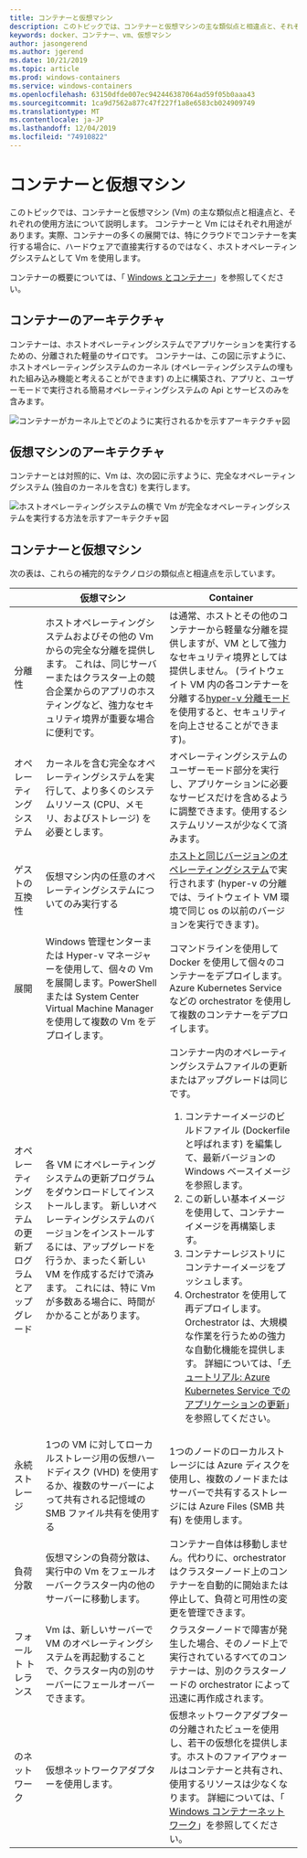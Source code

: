 ```yaml
---
title: コンテナーと仮想マシン
description: このトピックでは、コンテナーと仮想マシンの主な類似点と相違点と、それぞれの使用方法について説明します。 コンテナーと仮想マシンにはそれぞれ使用されます。実際には、コンテナーの多くの展開では、仮想マシンをハードウェア上で直接実行するのではなく、ホストオペレーティングシステムとして使用します (特にクラウドでコンテナーを実行する場合)。
keywords: docker、コンテナー、vm、仮想マシン
author: jasongerend
ms.author: jgerend
ms.date: 10/21/2019
ms.topic: article
ms.prod: windows-containers
ms.service: windows-containers
ms.openlocfilehash: 63150dfde007ec942446387064ad59f05b0aaa43
ms.sourcegitcommit: 1ca9d7562a877c47f227f1a8e6583cb024909749
ms.translationtype: MT
ms.contentlocale: ja-JP
ms.lasthandoff: 12/04/2019
ms.locfileid: "74910822"
---
```

# <a name="containers-vs-virtual-machines"></a>コンテナーと仮想マシン

このトピックでは、コンテナーと仮想マシン (Vm) の主な類似点と相違点と、それぞれの使用方法について説明します。 コンテナーと Vm にはそれぞれ用途があります。実際、コンテナーの多くの展開では、特にクラウドでコンテナーを実行する場合に、ハードウェアで直接実行するのではなく、ホストオペレーティングシステムとして Vm を使用します。

コンテナーの概要については、「 [Windows とコンテナー](index.md)」を参照してください。

## <a name="container-architecture"></a>コンテナーのアーキテクチャ

コンテナーは、ホストオペレーティングシステムでアプリケーションを実行するための、分離された軽量のサイロです。 コンテナーは、この図に示すように、ホストオペレーティングシステムのカーネル (オペレーティングシステムの埋もれた組み込み機能と考えることができます) の上に構築され、アプリと、ユーザーモードで実行される簡易オペレーティングシステムの Api とサービスのみを含みます。

![コンテナーがカーネル上でどのように実行されるかを示すアーキテクチャ図](media/container-diagram.svg)

## <a name="virtual-machine-architecture"></a>仮想マシンのアーキテクチャ

コンテナーとは対照的に、Vm は、次の図に示すように、完全なオペレーティングシステム (独自のカーネルを含む) を実行します。

![ホストオペレーティングシステムの横で Vm が完全なオペレーティングシステムを実行する方法を示すアーキテクチャ図](media/virtual-machine-diagram.svg)

## <a name="containers-vs-virtual-machines"></a>コンテナーと仮想マシン

次の表は、これらの補完的なテクノロジの類似点と相違点を示しています。

|                 | 仮想マシン  | Container  |
| --------------  | ---------------- | ---------- |
| 分離性       | ホストオペレーティングシステムおよびその他の Vm からの完全な分離を提供します。 これは、同じサーバーまたはクラスター上の競合企業からのアプリのホスティングなど、強力なセキュリティ境界が重要な場合に便利です。 | は通常、ホストとその他のコンテナーから軽量な分離を提供しますが、VM として強力なセキュリティ境界としては提供しません。 (ライトウェイト VM 内の各コンテナーを分離する[hyper-v 分離モード](../manage-containers/hyperv-container.md)を使用すると、セキュリティを向上させることができます)。 |
| オペレーティング システム | カーネルを含む完全なオペレーティングシステムを実行して、より多くのシステムリソース (CPU、メモリ、およびストレージ) を必要とします。 | オペレーティングシステムのユーザーモード部分を実行し、アプリケーションに必要なサービスだけを含めるように調整できます。使用するシステムリソースが少なくて済みます。 |
| ゲストの互換性 | 仮想マシン内の任意のオペレーティングシステムについてのみ実行する | [ホストと同じバージョンのオペレーティングシステム](../deploy-containers/version-compatibility.md)で実行されます (hyper-v の分離では、ライトウェイト VM 環境で同じ os の以前のバージョンを実行できます)。
| 展開     | Windows 管理センターまたは Hyper-v マネージャーを使用して、個々の Vm を展開します。PowerShell または System Center Virtual Machine Manager を使用して複数の Vm をデプロイします。 | コマンドラインを使用して Docker を使用して個々のコンテナーをデプロイします。Azure Kubernetes Service などの orchestrator を使用して複数のコンテナーをデプロイします。 |
| オペレーティングシステムの更新プログラムとアップグレード | 各 VM にオペレーティングシステムの更新プログラムをダウンロードしてインストールします。 新しいオペレーティングシステムのバージョンをインストールするには、アップグレードを行うか、まったく新しい VM を作成するだけで済みます。 これには、特に Vm が多数ある場合に、時間がかかることがあります。 | コンテナー内のオペレーティングシステムファイルの更新またはアップグレードは同じです。 <br><ol><li>コンテナーイメージのビルドファイル (Dockerfile と呼ばれます) を編集して、最新バージョンの Windows ベースイメージを参照します。 </li><li>この新しい基本イメージを使用して、コンテナーイメージを再構築します。</li><li>コンテナーレジストリにコンテナーイメージをプッシュします。</li> <li>Orchestrator を使用して再デプロイします。<br>Orchestrator は、大規模な作業を行うための強力な自動化機能を提供します。 詳細については、「[チュートリアル: Azure Kubernetes Service でのアプリケーションの更新](https://docs.microsoft.com/azure/aks/tutorial-kubernetes-app-update)」を参照してください。</li></ol> |
| 永続ストレージ | 1つの VM に対してローカルストレージ用の仮想ハードディスク (VHD) を使用するか、複数のサーバーによって共有される記憶域の SMB ファイル共有を使用する | 1つのノードのローカルストレージには Azure ディスクを使用し、複数のノードまたはサーバーで共有するストレージには Azure Files (SMB 共有) を使用します。 |
| 負荷分散 | 仮想マシンの負荷分散は、実行中の Vm をフェールオーバークラスター内の他のサーバーに移動します。 | コンテナー自体は移動しません。代わりに、orchestrator はクラスターノード上のコンテナーを自動的に開始または停止して、負荷と可用性の変更を管理できます。 |
| フォールト トレランス | Vm は、新しいサーバーで VM のオペレーティングシステムを再起動することで、クラスター内の別のサーバーにフェールオーバーできます。  | クラスターノードで障害が発生した場合、そのノード上で実行されているすべてのコンテナーは、別のクラスターノードの orchestrator によって迅速に再作成されます。 |
| のネットワーク     | 仮想ネットワークアダプターを使用します。 | 仮想ネットワークアダプターの分離されたビューを使用し、若干の仮想化を提供します。ホストのファイアウォールはコンテナーと共有され、使用するリソースは少なくなります。 詳細については、「 [Windows コンテナーネットワーク](../container-networking/architecture.md)」を参照してください。 |